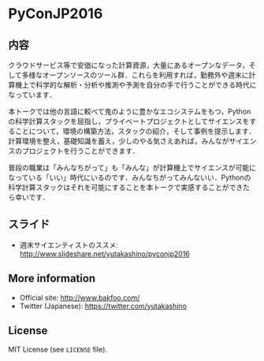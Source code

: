 
# PyConJP2016 

## 内容

クラウドサービス等で安価になった計算資源，大量にあるオープンなデータ，そして多様なオープンソースのツール群．これらを利用すれば，勤務外や週末に計算機上で科学的な解析・分析や推測や予測を自分の手で行うことができる時代になっています．

本トークでは他の言語に較べて鬼のように豊かなエコシステムをもつ，Pythonの科学計算スタックを屈指し，プライベートプロジェクトとしてサイエンスをすることについて，環境の構築方法，スタックの紹介，そして事例を提示します．計算環境を整え，基礎知識を蓄え，少しのやる気さえあれば，みんながサイエンスのプロジェクトを行うことができます．

普段の職業は「みんなちがって」も「みんな」が計算機上でサイエンスが可能になっている「いい」時代にいるのです．みんなちがってみんないい．Pythonの科学計算スタックはそれを可能にすることを本トークで実感することができたら幸いです．

## スライド
- 週末サイエンティストのススメ: http://www.slideshare.net/yutakashino/pyconjp2016

## More information

- Official site: http://www.bakfoo.com/
- Twitter (Japanese): https://twitter.com/yutakashino

## License

MIT License (see `LICENSE` file).
